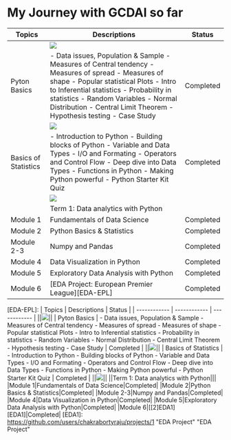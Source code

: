 # My Journey with GCDAI so far

| Topics  | Descriptions  | Status  |
| ------------ | ------------ | ------------ |
||![](https://www.bytelion.com/wp-content/uploads/2015/12/python-banner.png)||
| Pyton Basics  |  - Data issues, Population & Sample - Measures of Central tendency - Measures of spread - Measures of shape - Popular statistical Plots - Intro to Inferential statistics - Probability in statistics - Random Variables - Normal Distribution - Central Limit Theorem - Hypothesis testing - Case Study |  Completed |
||![](https://media.koganpage.com/media/project_kp/image/mrs_e_statstraining_kp-web.jpg)||
| Basics of Statistics  |  - Introduction to Python - Building blocks of Python - Variable and Data Types - I/O and Formating - Operators and Control Flow - Deep dive into Data Types - Functions in Python - Making Python powerful - Python Starter Kit Quiz | Completed  |
||![](https://miro.medium.com/max/2560/1*Ptv1_9wX9O2Rm2IBklyufw.png)||
||Term 1: Data analytics with Python|||
|Module 1|Fundamentals of Data Science|Completed|
|Module 2|Python Basics & Statistics|Completed|
|Module 2-3|Numpy and Pandas|Completed|
|Module 4|Data Visualization in Python|Completed|
|Module 5|Exploratory Data Analysis with Python|Completed|
|Module 6|[EDA Project: European Premier League][EDA-EPL]|Completed|

[EDA-EPL]: | Topics  | Descriptions  | Status  | | ------------ | ------------ | ------------ | ||![](https://www.bytelion.com/wp-content/uploads/2015/12/python-banner.png)|| | Pyton Basics  |  - Data issues, Population & Sample - Measures of Central tendency - Measures of spread - Measures of shape - Popular statistical Plots - Intro to Inferential statistics - Probability in statistics - Random Variables - Normal Distribution - Central Limit Theorem - Hypothesis testing - Case Study |  Completed | ||![](https://media.koganpage.com/media/project_kp/image/mrs_e_statstraining_kp-web.jpg)|| | Basics of Statistics  |  - Introduction to Python - Building blocks of Python - Variable and Data Types - I/O and Formating - Operators and Control Flow - Deep dive into Data Types - Functions in Python - Making Python powerful - Python Starter Kit Quiz | Completed  | ||![](https://miro.medium.com/max/2560/1*Ptv1_9wX9O2Rm2IBklyufw.png)|| ||Term 1: Data analytics with Python||| |Module 1|Fundamentals of Data Science|Completed| |Module 2|Python Basics & Statistics|Completed| |Module 2-3|Numpy and Pandas|Completed| |Module 4|Data Visualization in Python|Completed| |Module 5|Exploratory Data Analysis with Python|Completed| |Module 6|[[2]EDA1][EDA1]|Completed|  [EDA1]: https://github.com/users/chakrabortyraju/projects/1 "EDA Project" "EDA Project"




